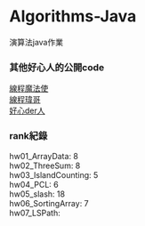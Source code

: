 # Algorithms-Java
演算法java作業

### 其他好心人的公開code
[線程魔法使](https://github.com/liao2000/Algorithms-Meet-Java)  
[線程瑋哥](https://github.com/wei-coding/Algorithm)  
[好心der人](https://github.com/tomy0000000/NCHU-Algorithms)  

### rank紀錄
hw01_ArrayData: 8  
hw02_ThreeSum: 8  
hw03_IslandCounting: 5  
hw04_PCL: 6  
hw05_slash: 18  
hw06_SortingArray: 7  
hw07_LSPath:  

